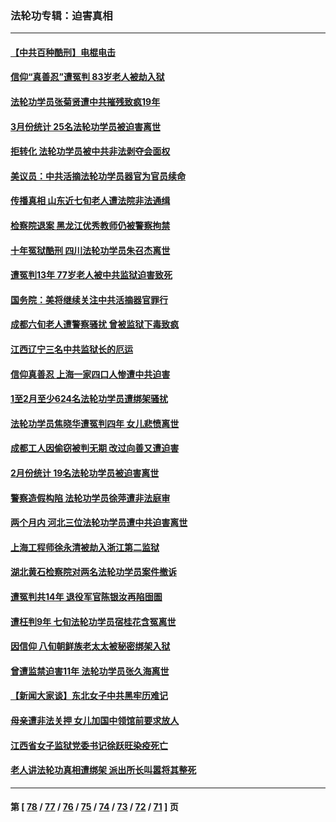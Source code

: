### 法轮功专辑：迫害真相
---
#### [【中共百种酷刑】电棍电击](../../pages/nf4379/n13964477.md?04070430) 
#### [信仰“真善忍”遭冤判 83岁老人被劫入狱](../../pages/nf4379/n13958286.md?04070430) 
#### [法轮功学员张菊贤遭中共摧残致疯19年](../../pages/nf4379/n13962633.md?04070430) 
#### [3月份统计 25名法轮功学员被迫害离世](../../pages/nf4379/n13963851.md?04070430) 
#### [拒转化 法轮功学员被中共非法剥夺会面权](../../pages/nf4379/n13961975.md?04070430) 
#### [美议员：中共活摘法轮功学员器官为官员续命](../../pages/nf4379/n13961550.md?04070430) 
#### [传播真相 山东近七旬老人遭法院非法通缉](../../pages/nf4379/n13961068.md?04070430) 
#### [检察院退案 黑龙江优秀教师仍被警察拘禁](../../pages/nf4379/n13960361.md?04070430) 
#### [十年冤狱酷刑 四川法轮功学员朱召杰离世](../../pages/nf4379/n13959794.md?04070430) 
#### [遭冤判13年 77岁老人被中共监狱迫害致死](../../pages/nf4379/n13953812.md?04070430) 
#### [国务院：美将继续关注中共活摘器官罪行](../../pages/nf4379/n13954656.md?04070430) 
#### [成都六旬老人遭警察骚扰 曾被监狱下毒致疯](../../pages/nf4379/n13952299.md?04070430) 
#### [江西辽宁三名中共监狱长的厄运](../../pages/nf4379/n13951740.md?04070430) 
#### [信仰真善忍 上海一家四口人惨遭中共迫害](../../pages/nf4379/n13950973.md?04070430) 
#### [1至2月至少624名法轮功学员遭绑架骚扰](../../pages/nf4379/n13950181.md?04070430) 
#### [法轮功学员焦晓华遭冤判四年 女儿悲愤离世](../../pages/nf4379/n13949614.md?04070430) 
#### [成都工人因偷窃被判无期 改过向善又遭迫害](../../pages/nf4379/n13948561.md?04070430) 
#### [2月份统计 19名法轮功学员被迫害离世](../../pages/nf4379/n13947335.md?04070430) 
#### [警察造假构陷 法轮功学员徐萍遭非法庭审](../../pages/nf4379/n13946469.md?04070430) 
#### [两个月内 河北三位法轮功学员遭中共迫害离世](../../pages/nf4379/n13945856.md?04070430) 
#### [上海工程师徐永清被劫入浙江第二监狱](../../pages/nf4379/n13945041.md?04070430) 
#### [湖北黄石检察院对两名法轮功学员案件撤诉](../../pages/nf4379/n13944382.md?04070430) 
#### [遭冤判共14年 退役军官陈银汝再陷囹圄](../../pages/nf4379/n13943569.md?04070430) 
#### [遭枉判9年 七旬法轮功学员宿桂花含冤离世](../../pages/nf4379/n13943708.md?04070430) 
#### [因信仰 八旬朝鲜族老太太被秘密绑架入狱](../../pages/nf4379/n13942333.md?04070430) 
#### [曾遭监禁迫害11年 法轮功学员张久海离世](../../pages/nf4379/n13941569.md?04070430) 
#### [【新闻大家谈】东北女子中共黑牢历难记](../../pages/nf4379/n13942450.md?04070430) 
#### [母亲遭非法关押 女儿加国中领馆前要求放人](../../pages/nf4379/n13941094.md?04070430) 
#### [江西省女子监狱党委书记徐跃旺染疫死亡](../../pages/nf4379/n13940039.md?04070430) 
#### [老人讲法轮功真相遭绑架 派出所长叫嚣将其整死](../../pages/nf4379/n13939553.md?04070430) 

---
#### 第 [ [78](./78.md?04070430) / [77](./77.md?04070430) / [76](./76.md?04070430) / [75](./75.md?04070430) / [74](./74.md?04070430) / [73](./73.md?04070430) / [72](./72.md?04070430) / [71](./71.md?04070430) ] 页
